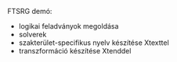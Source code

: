 FTSRG demó:

* logikai feladványok megoldása
* solverek
* szakterület-specifikus nyelv készítése Xtexttel
* transzformáció készítése Xtenddel
